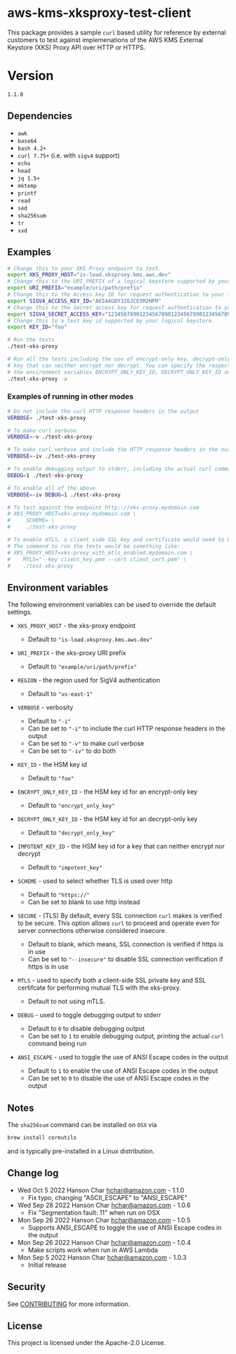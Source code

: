 # aws-kms-xksproxy-test-client

This package provides a sample `curl` based utility for reference by external customers to test against
implemenations of the AWS KMS External Keystore (XKS) Proxy API over HTTP or HTTPS.

# Version

`1.1.0`

## Dependencies

* `awk`
* `base64`
* `bash 4.2+`
* `curl 7.75+` (i.e. with `sigv4` support)
* `echo`
* `head`
* `jq 1.5+`
* `mktemp`
* `printf`
* `read`
* `sed`
* `sha256sum`
* `tr`
* `xxd`

## Examples

```bash
# Change this to your XKS Proxy endpoint to test.
export XKS_PROXY_HOST="is-load.xksproxy.kms.aws.dev"
# Change this to the URI_PREFIX of a logical keystore supported by your XKS Proxy.
export URI_PREFIX="example/uri/path/prefix"
# Change this to the Access key ID for request authentication to your logical keystore.
export SIGV4_ACCESS_KEY_ID="AKIA4GBY3I6JCE5M2HPM"
# Change this to the Secret access key for request authentication to your logical keystore.
export SIGV4_SECRET_ACCESS_KEY="1234567890123456789012345678901234567890123="
# Change this to a test key id supported by your logical keystore.
export KEY_ID="foo"

# Run the tests
./test-xks-proxy

# Run all the tests including the use of encrypt-only key, decrypt-only key and
# key that can neither encrypt nor decrypt. You can specify the respective key id's with
# the environment variables ENCRYPT_ONLY_KEY_ID, DECRYPT_ONLY_KEY_ID and IMPOTENT_KEY_ID.
./test-xks-proxy -a
```

### Examples of running in other modes

```bash
# Do not include the curl HTTP response headers in the output
VERBOSE= ./test-xks-proxy

# To make curl verbose
VERBOSE=-v ./test-xks-proxy

# To make curl verbose and include the HTTP response headers in the output
VERBOSE=-iv ./test-xks-proxy

# To enable debugging output to stderr, including the actual curl command being run
DEBUG=1 ./test-xks-proxy

# To enable all of the above
VERBOSE=-iv DEBUG=1 ./test-xks-proxy

# To test against the endpoint http:://xks-proxy.mydomain.com
# XKS_PROXY_HOST=xks-proxy.mydomain.com \
#     SCHEME= \
#     ./test-xks-proxy

# To enable mTLS, a client side SSL key and certificate would need to be specified.
# The command to run the tests would be something like:
# XKS_PROXY_HOST=xks-proxy_with_mtls_enabled.mydomain.com \
#    MTLS="--key client_key.pem --cert client_cert.pem" \
#    ./test-xks-proxy
```

## Environment variables

The following environment variables can be used to override the default settings.

* `XKS_PROXY_HOST` - the xks-proxy endpoint
    * Default to `"is-load.xksproxy.kms.aws.dev"`
* `URI_PREFIX` - the xks-proxy URI prefix
    * Default to `"example/uri/path/prefix"`
* `REGION` - the region used for SigV4 authentication
    * Default to `"us-east-1"`
* `VERBOSE` - verbosity
    * Default to `"-i"`
    * Can be set to `"-i"` to include the curl HTTP response headers in the output
    * Can be set to `"-v"` to make curl verbose
    * Can be set to `"-iv"` to do both

* `KEY_ID` - the HSM key id
    * Default to `"foo"`
* `ENCRYPT_ONLY_KEY_ID` - the HSM key id for an encrypt-only key
    * Default to `"encrypt_only_key"`
* `DECRYPT_ONLY_KEY_ID` - the HSM key id for an decrypt-only key
    * Default to `"decrypt_only_key"`
* `IMPOTENT_KEY_ID` - the HSM key id for a key that can neither encrypt nor decrypt
    * Default to `"impotent_key"`

* `SCHEME` - used to select whether TLS is used over http
    * Default to `"https://"`
    * Can be set to blank to use http instead
* `SECURE` - (TLS) By default, every SSL connection `curl` makes is verified to be secure. This option allows `curl` to proceed and operate even for server connections otherwise considered insecure.
    * Default to blank, which means, SSL connection is verified if https is in use
    * Can be set to `"--insecure"` to disable SSL connection verification if https is in use
* `MTLS` - used to specify both a client-side SSL private key and SSL certifcate for performing mutual TLS with the xks-proxy.
    * Default to not using mTLS.

* `DEBUG` - used to toggle debugging output to stderr
    * Default to `0` to disable debugging output
    * Can be set to `1` to enable debugging output, printing the actual `curl` command being run

* `ANSI_ESCAPE` - used to toggle the use of ANSI Escape codes in the output
    * Default to `1` to enable the use of ANSI Escape codes in the output
    * Can be set to `0` to disable the use of ANSI Escape codes in the output

## Notes

The `sha256sum` command can be installed on `OSX` via

```bash
brew install coreutils
```
and is typically pre-installed in a Linux distribution.

## Change log

* Wed Oct 5 2022 Hanson Char <hchar@amazon.com> - 1.1.0
    - Fix typo, changing "ASCII_ESCAPE" to "ANSI_ESCAPE"
* Wed Sep 28 2022 Hanson Char <hchar@amazon.com> - 1.0.6
    - Fix "Segmentation fault: 11" when run on OSX
* Mon Sep 26 2022 Hanson Char <hchar@amazon.com> - 1.0.5
    - Supports ANSI_ESCAPE to toggle the use of ANSI Escape codes in the output
* Mon Sep 26 2022 Hanson Char <hchar@amazon.com> - 1.0.4
    - Make scripts work when run in AWS Lambda
* Mon Sep 5 2022 Hanson Char <hchar@amazon.com> - 1.0.3
    - Initial release

## Security

See [CONTRIBUTING](CONTRIBUTING.md#security-issue-notifications) for more information.

## License

This project is licensed under the Apache-2.0 License.
